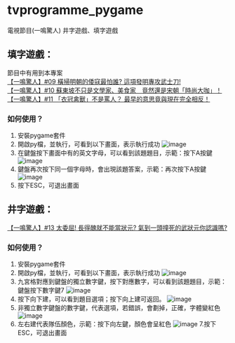 # tvprogramme_pygame
電視節目(一鳴驚人) 井字遊戲、填字遊戲

## 填字遊戲：</br>
節目中有用到本專案<br>
[【一鳴驚人】#09 橫掃明朝的倭寇最怕誰? 這項發明專攻武士刀!](https://www.youtube.com/watch?v=KkPwkJTHHdU)</br>
[【一鳴驚人】#10 蘇東坡不只是文學家、美食家　竟然還是宋朝「時尚大咖」！](https://www.youtube.com/watch?v=fNssnF5prjM)</br>
[【一鳴驚人】#11 「衣冠禽獸」不是罵人？ 最早的意思竟與現在完全相反！](https://www.youtube.com/watch?v=gPICu-MNa6U)</br>

### 如何使用？
  1. 安裝pygame套件
  2. 開啟py檔，並執行，可看到以下畫面，表示執行成功
    ![image](https://user-images.githubusercontent.com/44516782/210293397-29fc911d-827e-4a01-ad2c-ae76cedc6265.png)
  3. 在鍵盤按下畫面中有的英文字母，可以看到該題題目，示範：按下A按鍵
    ![image](https://user-images.githubusercontent.com/44516782/210293524-6024d38e-3e4b-42cb-946f-6312518a9442.png)
  4. 鍵盤再次按下同一個字母時，會出現該題答案，示範：再次按下A按鍵
    ![image](https://user-images.githubusercontent.com/44516782/210293687-b8cdd6a7-89ad-497c-a9a4-05d50b9f84ae.png)
  5. 按下ESC，可退出畫面



## 井字遊戲：</br>
[【一鳴驚人】#13 太委屈! 長得醜就不能當狀元? 氣到一頭撞死的武狀元你認識嗎?](https://www.youtube.com/watch?v=FRQTemG-QuI)</br>

### 如何使用？
  1. 安裝pygame套件
  2. 開啟py檔，並執行，可看到以下畫面，表示執行成功
    ![image](https://user-images.githubusercontent.com/44516782/210293848-8bf79a9b-edaf-428a-9d88-1e497b31375e.png)
  3. 九宮格對應到鍵盤的獨立數字鍵，按下對應數字，可以看到該題題目，示範：鍵盤按下數字鍵7
    ![image](https://user-images.githubusercontent.com/44516782/210294069-3a6edf7c-ffcb-4f35-a441-d9196a8623d3.png)
  4. 按下向下建，可以看到題目選項；按下向上建可返回。
    ![image](https://user-images.githubusercontent.com/44516782/210294264-20417ce6-1beb-414d-9632-177fcb4bcdae.png)
  5. 非獨立數字鍵盤的數字鍵，代表選項，若錯誤，會劃掉，正確，字體變紅色
    ![image](https://user-images.githubusercontent.com/44516782/210294844-04feb75e-e360-4c88-afd1-5f950d805585.png)
  6. 左右建代表隊伍顏色，示範：按下向左鍵，顏色會呈紅色
    ![image](https://user-images.githubusercontent.com/44516782/210294929-b0d44ad9-61d8-4c20-8d4b-df26993dcf24.png)
  7.按下ESC，可退出畫面




